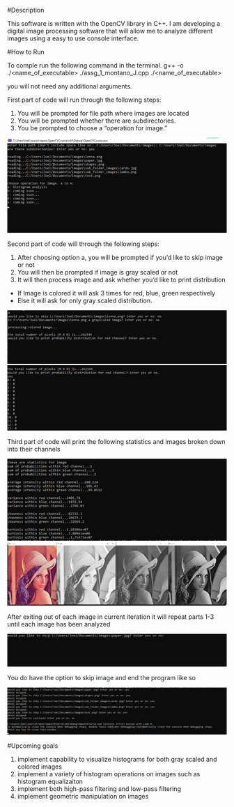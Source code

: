 #Description

This software is written with the OpenCV library in C++. 
I am developing a digital image processing software that will allow me to analyze different images using a easy to use console interface.

#How to Run

To comple run the following command in the terminal.
  g++   -o   ./<name_of_executable>  ./assg_1_montano_J.cpp
  ./<name_of_executable>

you will not need any additional arguments.

First part of code will run through the following steps:
1.	You will be prompted for file path where images are located 
2.	You will be prompted whether there are subdirectories.
3.	You be prompted to choose a “operation for image.”

 ![step 1](images/step_1.png)

Second part of code will through the following steps:
1.	After choosing option a, you will be prompted if you’d like to skip image or not
2.	You will then be prompted if image is gray scaled or not 
3.	It will then process image and ask whether you’d like to print distribution
  *	If Image is colored it will ask 3 times for red, blue, green respectively
  *	Else it will ask for only gray scaled distribution.
 
 
![step 2](images/step_2.png)
![step 3](images/step_3.png)
 
Third part of code will print the following statistics and images broken down into their channels 
 
![step 4](images/step_4.png)
![image output](images/step_4_image_printout.png)
 
After exiting out of each image in current iteration it will repeat parts 1-3 until each image has been analyzed 

![step 5](images/step_5.png)

You do have the option to skip image and end the program like so 

![step 6](images/step_6.png)

#Upcoming goals

1. implement capability to visualize histograms for both gray scaled and colored images 
2. implement a variety of histogram operations on images such as histogram equalizaiton
3. implement both high-pass filtering and low-pass filtering 
4. implement geometric manipulation on images
